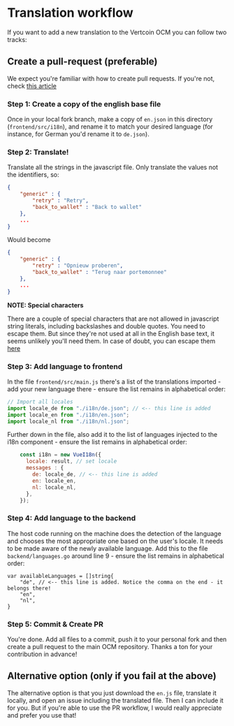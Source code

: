 # Translation workflow

If you want to add a new translation to the Vertcoin OCM you can follow two tracks:

## Create a pull-request (preferable)

We expect you're familiar with how to create pull requests. If you're not, check [this article](https://akrabat.com/the-beginners-guide-to-contributing-to-a-github-project/)

### Step 1: Create a copy of the english base file

Once in your local fork branch, make a copy of `en.json` in this directory (`frontend/src/i18n`), and rename it to match your desired language (for instance, for German you'd rename it to `de.json`).

### Step 2: Translate!

Translate all the strings in the javascript file. Only translate the values not the identifiers, so:

```json
{
    "generic" : {
        "retry" : "Retry",
        "back_to_wallet" : "Back to wallet"
    },
    ...
}
```

Would become

```json
{
    "generic" : {
        "retry" : "Opnieuw proberen",
        "back_to_wallet" : "Terug naar portemonnee"
    },
    ...
}
```
**NOTE: Special characters**

There are a couple of special characters that are not allowed in javascript string literals, including backslashes and double quotes. You need to escape them. But since they're not used at all in the English base text, it seems unlikely you'll need them. In case of doubt, you can escape them [here](https://www.freeformatter.com/json-escape.html)

### Step 3: Add language to frontend

In the file `frontend/src/main.js` there's a list of the translations imported - add your new language there - ensure the list remains in alphabetical order:

```javascript
// Import all locales
import locale_de from "./i18n/de.json"; // <-- this line is added
import locale_en from "./i18n/en.json";
import locale_nl from "./i18n/nl.json";
```

Further down in the file, also add it to the list of languages injected to the i18n component - ensure the list remains in alphabetical order:

```javascript
    const i18n = new VueI18n({
      locale: result, // set locale
      messages : {
        de: locale_de, // <-- this line is added
        en: locale_en,
        nl: locale_nl,
      },
    });
```

### Step 4: Add language to the backend

The host code running on the machine does the detection of the language and chooses the most appropriate one based on the user's locale. It needs to be made aware of the newly available language. Add this to the file `backend/languages.go` around line 9 - ensure the list remains in alphabetical order:

```golang
var availableLanguages = []string{
    "de", // <-- this line is added. Notice the comma on the end - it belongs there!
	"en",
    "nl",
}
```

### Step 5: Commit & Create PR

You're done. Add all files to a commit, push it to your personal fork and then create a pull request to the main OCM repository. Thanks a ton for your contribution in advance!

## Alternative option (only if you fail at the above)

The alternative option is that you just download the `en.js` file, translate it locally, and open an issue including the translated file. Then I can include it for you. But if you're able to use the PR workflow, I would really appreciate and prefer you use that!